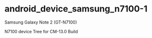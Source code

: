 # android_device_samsung_n7100-1
Samsung Galaxy Note 2 (GT-N7100)


N7100 device Tree for CM-13.0 Build 
